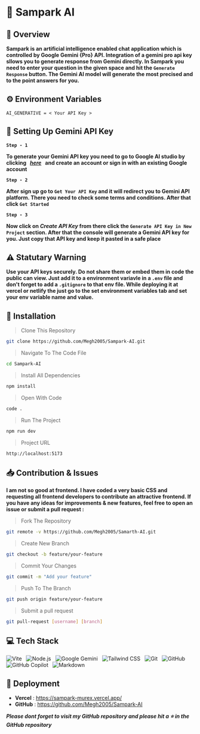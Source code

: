 # :robot: Sampark AI

## :eyes: Overview

**Sampark is an artificial intelligence enabled chat application which is controlled by Google **Gemini** {Pro} API. Integration of a gemini pro api key sllows you to generate response from Gemini directly. In **Sampark** you need to enter your question in the given space and hit the **`Generate Response`** button. The Gemini AI model will generate the most precised and to the point answers for you.**

## :gear: Environment Variables
```.env
AI_GENERATIVE = < Your API Key >
```
## :wrench: Setting Up Gemini API Key
**`Step - 1`** 
<br>

**To generate your Gemini API key you need to go to Google AI studio by clicking &nbsp; _[here](https://ai.google.dev/aistudio)_ &nbsp; and create an account or sign in with an existing Google account**
<br>

**`Step - 2`** 
<br>

**After sign up go to `Get Your API Key` and it will redirect you to Gemini API platform. There you need to check some terms and conditions. After that click `Get Started`**
<br>

**`Step - 3`**
<br>

**Now click on _Create API Key_ from there click the `Generate API Key in New Project` section. After that the console will generate a Gemini API key for you. Just copy that API key and keep it pasted in a safe place**

## :warning: Statutary Warning
**Use your API keys securely. Do not share them or embed them in code the public can view. Just add it to a environment variavle in a `.env` file and don't forget to add a `.gitignore` to that env file. While deploying it at vercel or netlify the just go to the set environment variables  tab and set your env variable name and value.**

## :floppy_disk: Installation

> Clone This Repository

```sh
git clone https://github.com/Megh2005/Sampark-AI.git
```

> Navigate To The Code File

```sh
cd Sampark-AI
```

> Install All Dependencies

```sh
npm install
```

> Open With Code

```sh
code .
```

> Run The Project

```sh
npm run dev
```

> Project URL

```sh
http://localhost:5173
```

## :inbox_tray: Contribution & Issues
**I am not so good at frontend. I have coded a very basic CSS and requesting all frontend developers to contribute an attractive frontend. If you have any ideas for improvements & new features, feel free to open an issue or submit a pull request :**
> Fork The Repository
```sh
git remote -v https://github.com/Megh2005/Samarth-AI.git
```
> Create New Branch 
```sh
git checkout -b feature/your-feature
```
> Commit Your Changes
```sh
git commit -m "Add your feature"
```
> Push To The Branch
```sh
git push origin feature/your-feature
```
> Submit a pull request
```sh
git pull-request [username] [branch]
```

## :computer: Tech Stack

![Vite](https://img.shields.io/badge/Vite-646CFF?logo=vite&logoColor=fff&style=for-the-badge)
&nbsp;
![Node.js](https://img.shields.io/badge/Node.js-5FA04E?logo=nodedotjs&logoColor=fff&style=for-the-badge)
&nbsp;
![Google Gemini](https://img.shields.io/badge/Google%20Gemini-8E75B2?logo=googlegemini&logoColor=fff&style=for-the-badge)
&nbsp;
![Tailwind CSS](https://img.shields.io/badge/Tailwind%20CSS-06B6D4?logo=tailwindcss&logoColor=fff&style=for-the-badge)
&nbsp;
![Git](https://img.shields.io/badge/Git-F05032?logo=git&logoColor=fff&style=for-the-badge)
&nbsp;
![GitHub](https://img.shields.io/badge/GitHub-181717?logo=github&logoColor=fff&style=for-the-badge)
&nbsp;
![GitHub Copilot](https://img.shields.io/badge/GitHub%20Copilot-000?logo=githubcopilot&logoColor=fff&style=for-the-badge)
&nbsp;
![Markdown](https://img.shields.io/badge/Markdown-000?logo=markdown&logoColor=fff&style=for-the-badge)

## :link: Deployment
- **Vercel** : https://sampark-murex.vercel.app/
- **GitHub** : https://github.com/Megh2005/Sampark-AI

**_Please dont forget to visit my GitHub repository and please hit a :star: in the GitHub repository_**